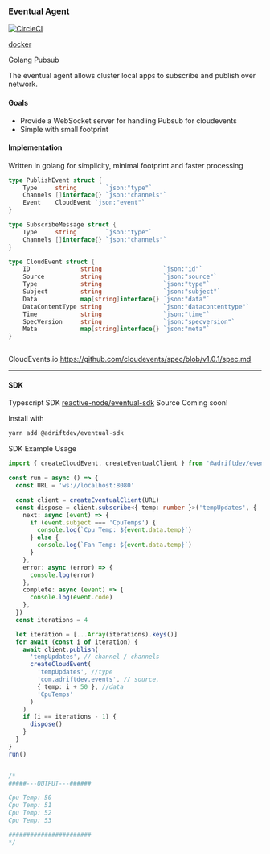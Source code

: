 ### Eventual Agent

[![CircleCI](https://dl.circleci.com/status-badge/img/gh/josh-tracey/eventual-agent/tree/master.svg?style=svg)](https://dl.circleci.com/status-badge/redirect/gh/josh-tracey/eventual-agent/tree/master)

[docker](https://hub.docker.com/r/adriftdev/eventual-agent)

Golang Pubsub

The eventual agent allows cluster local apps to subscribe and publish over network.

#### Goals

- Provide a WebSocket server for handling Pubsub for cloudevents
- Simple with small footprint

#### Implementation
Written in golang for simplicity, minimal footprint and faster processing

```go
type PublishEvent struct {
	Type     string        `json:"type"`
	Channels []interface{} `json:"channels"`
	Event    CloudEvent `json:"event"`
}

type SubscribeMessage struct {
	Type     string        `json:"type"`
	Channels []interface{} `json:"channels"`
}

type CloudEvent struct {
	ID              string                 `json:"id"`
	Source          string                 `json:"source"`
	Type            string                 `json:"type"`
	Subject         string                 `json:"subject"`
	Data            map[string]interface{} `json:"data"`
	DataContentType string                 `json:"datacontenttype"`
	Time            string                 `json:"time"`
	SpecVersion     string                 `json:"specversion"`
	Meta            map[string]interface{} `json:"meta"`
}



```


CloudEvents.io
https://github.com/cloudevents/spec/blob/v1.0.1/spec.md


---


#### SDK

Typescript SDK [reactive-node/eventual-sdk](https://gitlab.com/adriftdev1/reactive-node/-/tree/master/packages/eventual-sdk) Source Coming soon!

Install with
```sh
yarn add @adriftdev/eventual-sdk
```

SDK Example Usage

```ts
import { createCloudEvent, createEventualClient } from '@adriftdev/eventual-sdk'

const run = async () => {
  const URL = 'ws://localhost:8080'

  const client = createEventualClient(URL)
  const dispose = client.subscribe<{ temp: number }>('tempUpdates', {
    next: async (event) => {
      if (event.subject === 'CpuTemps') {
        console.log(`Cpu Temp: ${event.data.temp}`)
      } else {
        console.log(`Fan Temp: ${event.data.temp}`)
      }
    },
    error: async (error) => {
      console.log(error)
    },
    complete: async (event) => {
      console.log(event.code)
    },
  })
  const iterations = 4

  let iteration = [...Array(iterations).keys()]
  for await (const i of iteration) {
    await client.publish(
      'tempUpdates', // channel / channels
      createCloudEvent(
        'tempUpdates', //type
        'com.adriftdev.events', // source,
        { temp: i + 50 }, //data
        'CpuTemps'
      )
    )
    if (i == iterations - 1) {
      dispose()
    }
  }
}
run()


/* 
#####---OUTPUT---######

Cpu Temp: 50
Cpu Temp: 51
Cpu Temp: 52
Cpu Temp: 53

#######################
*/
```


